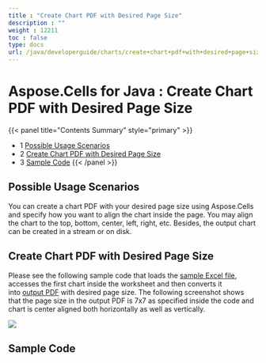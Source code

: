 ```yaml
---
title : "Create Chart PDF with Desired Page Size" 
description : "" 
weight : 12211 
toc : false
type: docs
url: /java/developerguide/charts/create+chart+pdf+with+desired+page+size/
---
```


# Aspose.Cells for Java : Create Chart PDF with Desired Page Size


{{< panel title="Contents Summary" style="primary" >}}
*   1 [Possible Usage Scenarios](#possible-usage-scenarios)
*   2 [Create Chart PDF with Desired Page Size](#create-chart-pdf-with-desired-page-size)
*   3 [Sample Code](#sample-code)
{{< /panel >}}
 

## Possible Usage Scenarios

You can create a chart PDF with your desired page size using Aspose.Cells and specify how you want to align the chart inside the page. You may align the chart to the top, bottom, center, left, right, etc. Besides, the output chart can be created in a stream or on disk.

## Create Chart PDF with Desired Page Size

Please see the following sample code that loads the [sample Excel file](https://docs2.aspose.com/cells/java/attachments/64456320/64716912.xlsx), accesses the first chart inside the worksheet and then converts it into [output PDF](https://docs2.aspose.com/cells/java/attachments/64456320/64716911.pdf) with desired page size. The following screenshot shows that the page size in the output PDF is 7x7 as specified inside the code and chart is center aligned both horizontally as well as vertically. 

![](https://docs2.aspose.com/cells/java/attachments/64456320/64716910.png)

## Sample Code

